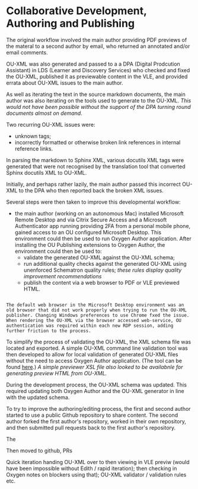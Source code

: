 # Collaborative Development, Authoring and Publishing

The original workflow involved the main author providing PDF previews of the materal to a second author by email, who returned an annotated and/or email comments.

OU-XML was also generated and passed to a a DPA (Digital Prodcution Assistant) in LDS (Learner and Discovery Services) who checked and fixed the OU-XML, published it as previewable content in the VLE, and provided errata about OU-XML issues to the main author.

As well as iterating the text in the source markdown documents, the main author was also iterating on the tools used to generate to the OU-XML. *This would not have been possible without the support of the DPA turning round documents almost on demand.*

Two recurring OU-XML issues were:

- unknown tags;
- incorrectly formatted or otherwise broken link references in internal reference links.

In parsing the markdown to Sphinx XML, various docutils XML tags were generated that were not recognised by the translation tool that converted Sphinx docutils XML to OU-XML.

Initially, and perhaps rather lazily, the main author passed this incorrect OU-XML to the DPA who then reported back the broken XML issues.

Several steps were then taken to improve this developmental workflow:

- the main author (working on an autonomous Mac) installed Microsoft Remote Desktop and via Citrix Secure Access and a Microsoft Authenticator app running providing 2FA from a  personal mobile phone, gained access to an OU configured Microsoft Desktop. This environment could then be used to run Oxygen Author application. After installing the OU Publishing extensions to Oxygen Author, the environment could then be used to:
  - validate the generated OU-XML against the OU-XML schema;
  - run additional quality checks against the generated OU-XML using unenforced Schematron quality rules; *these rules display quality improvement recommendations*
  - publish the content via a web browser to PDF or VLE previewed HTML.

```{admonition} Practical issues associated with using Oxygen Autho

The default web browser in the Microsoft Desktop environment was an old browser that did not work properly when trying to run the OU-XML publisher. Changing Windows preferences to use Chrome fxed the issue. When rendering the OU-XML via the browser accessed web-service, OU authentication was required within each new RDP session, adding further friction to the process.
```

To simplify the process of validating the OU-XML, the XML schema file was located and exported. A simple OU-XML command line validation tool was then developed to allow for local validation of generated OU-XML files without the need to access Oxygen Author application. (The tool can be found [here](https://github.com/innovationOUtside/ou-xml-validator).) *A simple previewer XSL file also looked to be availabnle for generating preview HTML from OU-XML.*

During the development process, the OU-XML schema was updated. This required updating both Oxygen Author and the OU-XML generator in line with the updated schema.

To try to improve the authoring/editing process, the first and second author started to use a public Github repository to share content. The second author forked the first author's repository, worked in their own repository, and then submitted pull requests back to the first author's repository.

The 

Then moved to github, PRs

Quick iteration handing OU-XML over to  then viewing in VLE previw (would have been impossible without Edith / rapid iteration); then checking in Oxygen notes on blockers using that); OU-XML validator / validation rules etc.